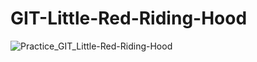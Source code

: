 # GIT-Little-Red-Riding-Hood

![Practice_GIT_Little-Red-Riding-Hood](https://github.com/EvaMLopez/GIT-Little-Red-Riding-Hood/assets/146746288/55aa85cf-7b38-4e4c-b9a9-de56876c3e4d)
